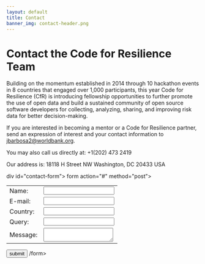 ```yaml
---
layout: default
title: Contact
banner_img: contact-header.png
---
```


Contact the Code for Resilience Team
====================================

Building on the momentum established in 2014 through 10 hackathon events in 8 countries that engaged over 1,000 participants, this year Code for Resilience (CfR) is introducing fellowship opportunities to further promote the use of open data and build a sustained community of open source software developers for collecting, analyzing, sharing, and improving risk data for better decision-making.


If you are interested in becoming a mentor or a Code for Resilience partner, send an expression of interest and your contact information to jbarbosa2@worldbank.org.

You may also call us directly at: +1(202) 473 2419

Our address is: 18118 H Street NW Washington, DC 20433 USA 

div id="contact-form">
form action="#" method="post">
  <table border="0">
  <tr><td>Name: </td><td><input type="text" name="name"></td></tr>
  <tr><td>E-mail: </td><td><input type="text" name="email"></td></tr>
  <tr><td>Country: </td><td><input type="text" name="country"></td></tr>
  <tr><td>Query: </td><td><input type="text" name="query"></td></tr>
  <tr><td>Message: </td><td><textarea name="message"></textarea></td></tr>
  <!--tr><td><button class="col-md-4" type="submit"></td></tr-->
  </table>
  <button class="col-md-2" type="submit">submit</button>
/form>
<div>
